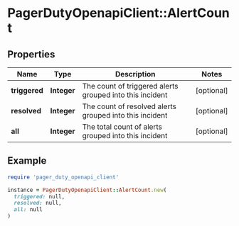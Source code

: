 # PagerDutyOpenapiClient::AlertCount

## Properties

| Name | Type | Description | Notes |
| ---- | ---- | ----------- | ----- |
| **triggered** | **Integer** | The count of triggered alerts grouped into this incident | [optional] |
| **resolved** | **Integer** | The count of resolved alerts grouped into this incident | [optional] |
| **all** | **Integer** | The total count of alerts grouped into this incident | [optional] |

## Example

```ruby
require 'pager_duty_openapi_client'

instance = PagerDutyOpenapiClient::AlertCount.new(
  triggered: null,
  resolved: null,
  all: null
)
```

